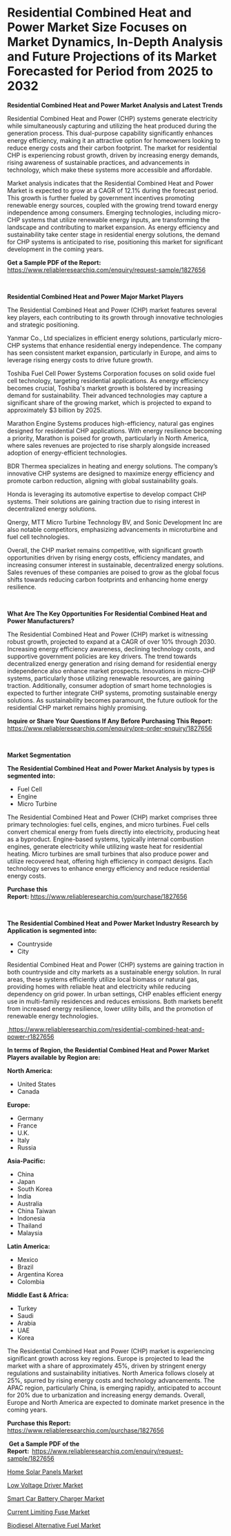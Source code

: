 <p><h1>Residential Combined Heat and Power Market Size Focuses on Market Dynamics, In-Depth Analysis and Future Projections of its Market Forecasted for Period from 2025 to 2032</h1></p><p><strong>Residential Combined Heat and Power Market Analysis and Latest Trends</strong></p>
<p><p>Residential Combined Heat and Power (CHP) systems generate electricity while simultaneously capturing and utilizing the heat produced during the generation process. This dual-purpose capability significantly enhances energy efficiency, making it an attractive option for homeowners looking to reduce energy costs and their carbon footprint. The market for residential CHP is experiencing robust growth, driven by increasing energy demands, rising awareness of sustainable practices, and advancements in technology, which make these systems more accessible and affordable.</p><p>Market analysis indicates that the Residential Combined Heat and Power Market is expected to grow at a CAGR of 12.1% during the forecast period. This growth is further fueled by government incentives promoting renewable energy sources, coupled with the growing trend toward energy independence among consumers. Emerging technologies, including micro-CHP systems that utilize renewable energy inputs, are transforming the landscape and contributing to market expansion. As energy efficiency and sustainability take center stage in residential energy solutions, the demand for CHP systems is anticipated to rise, positioning this market for significant development in the coming years.</p></p>
<p><strong>Get a Sample PDF of the Report:&nbsp;</strong> <a href="https://www.reliableresearchiq.com/enquiry/request-sample/1827656?utm_campaign=1870&utm_medium=2&utm_source=Github&utm_content=ia&utm_term=07042025&utm_id=residential-combined-heat-and-power">https://www.reliableresearchiq.com/enquiry/request-sample/1827656</a></p>
<p>&nbsp;</p>
<p><strong>Residential Combined Heat and Power Major Market Players</strong></p>
<p><p>The Residential Combined Heat and Power (CHP) market features several key players, each contributing to its growth through innovative technologies and strategic positioning. </p><p>Yanmar Co., Ltd specializes in efficient energy solutions, particularly micro-CHP systems that enhance residential energy independence. The company has seen consistent market expansion, particularly in Europe, and aims to leverage rising energy costs to drive future growth.</p><p>Toshiba Fuel Cell Power Systems Corporation focuses on solid oxide fuel cell technology, targeting residential applications. As energy efficiency becomes crucial, Toshiba's market growth is bolstered by increasing demand for sustainability. Their advanced technologies may capture a significant share of the growing market, which is projected to expand to approximately $3 billion by 2025.</p><p>Marathon Engine Systems produces high-efficiency, natural gas engines designed for residential CHP applications. With energy resilience becoming a priority, Marathon is poised for growth, particularly in North America, where sales revenues are projected to rise sharply alongside increased adoption of energy-efficient technologies.</p><p>BDR Thermea specializes in heating and energy solutions. The company’s innovative CHP systems are designed to maximize energy efficiency and promote carbon reduction, aligning with global sustainability goals. </p><p>Honda is leveraging its automotive expertise to develop compact CHP systems. Their solutions are gaining traction due to rising interest in decentralized energy solutions.</p><p>Qnergy, MTT Micro Turbine Technology BV, and Sonic Development Inc are also notable competitors, emphasizing advancements in microturbine and fuel cell technologies.</p><p>Overall, the CHP market remains competitive, with significant growth opportunities driven by rising energy costs, efficiency mandates, and increasing consumer interest in sustainable, decentralized energy solutions. Sales revenues of these companies are poised to grow as the global focus shifts towards reducing carbon footprints and enhancing home energy resilience.</p></p>
<p>&nbsp;</p>
<p><strong>What Are The Key Opportunities For Residential Combined Heat and Power Manufacturers?</strong></p>
<p><p>The Residential Combined Heat and Power (CHP) market is witnessing robust growth, projected to expand at a CAGR of over 10% through 2030. Increasing energy efficiency awareness, declining technology costs, and supportive government policies are key drivers. The trend towards decentralized energy generation and rising demand for residential energy independence also enhance market prospects. Innovations in micro-CHP systems, particularly those utilizing renewable resources, are gaining traction. Additionally, consumer adoption of smart home technologies is expected to further integrate CHP systems, promoting sustainable energy solutions. As sustainability becomes paramount, the future outlook for the residential CHP market remains highly promising.</p></p>
<p><strong>Inquire or Share Your Questions If Any Before Purchasing This Report:</strong> <a href="https://www.reliableresearchiq.com/enquiry/pre-order-enquiry/1827656?utm_campaign=1870&utm_medium=2&utm_source=Github&utm_content=ia&utm_term=07042025&utm_id=residential-combined-heat-and-power">https://www.reliableresearchiq.com/enquiry/pre-order-enquiry/1827656</a></p>
<p>&nbsp;</p>
<p><strong>Market Segmentation</strong></p>
<p><strong>The Residential Combined Heat and Power Market Analysis by types is segmented into:</strong></p>
<p><ul><li>Fuel Cell</li><li>Engine</li><li>Micro Turbine</li></ul></p>
<p><p>The Residential Combined Heat and Power (CHP) market comprises three primary technologies: fuel cells, engines, and micro turbines. Fuel cells convert chemical energy from fuels directly into electricity, producing heat as a byproduct. Engine-based systems, typically internal combustion engines, generate electricity while utilizing waste heat for residential heating. Micro turbines are small turbines that also produce power and utilize recovered heat, offering high efficiency in compact designs. Each technology serves to enhance energy efficiency and reduce residential energy costs.</p></p>
<p><strong>Purchase this Report:&nbsp;</strong><a href="https://www.reliableresearchiq.com/purchase/1827656?utm_campaign=1870&utm_medium=2&utm_source=Github&utm_content=ia&utm_term=07042025&utm_id=residential-combined-heat-and-power">https://www.reliableresearchiq.com/purchase/1827656</a></p>
<p>&nbsp;</p>
<p><strong>The Residential Combined Heat and Power Market Industry Research by Application is segmented into:</strong></p>
<p><ul><li>Countryside</li><li>City</li></ul></p>
<p><p>Residential Combined Heat and Power (CHP) systems are gaining traction in both countryside and city markets as a sustainable energy solution. In rural areas, these systems efficiently utilize local biomass or natural gas, providing homes with reliable heat and electricity while reducing dependency on grid power. In urban settings, CHP enables efficient energy use in multi-family residences and reduces emissions. Both markets benefit from increased energy resilience, lower utility bills, and the promotion of renewable energy technologies.</p></p>
<p><a href="https://www.reliableresearchiq.com/residential-combined-heat-and-power-r1827656?utm_campaign=1870&utm_medium=2&utm_source=Github&utm_content=ia&utm_term=07042025&utm_id=residential-combined-heat-and-power">&nbsp;https://www.reliableresearchiq.com/residential-combined-heat-and-power-r1827656</a></p>
<p><strong>In terms of Region, the Residential Combined Heat and Power Market Players available by Region are:</strong></p>
<p>
    <p> <strong> North America: </strong>
        <ul>
            <li>United States</li>
            <li>Canada</li>
        </ul>
        </p> 
    <p> <strong> Europe: </strong>
        <ul>
            <li>Germany</li>
            <li>France</li>
            <li>U.K.</li>
            <li>Italy</li>
            <li>Russia</li>
        </ul>
        </p> 
    <p> <strong> Asia-Pacific: </strong>
        <ul>
            <li>China</li>
            <li>Japan</li>
            <li>South Korea</li>
            <li>India</li>
            <li>Australia</li>
            <li>China Taiwan</li>
            <li>Indonesia</li>
            <li>Thailand</li>
            <li>Malaysia</li>
        </ul>
        </p> 
    <p> <strong> Latin America: </strong>
        <ul>
            <li>Mexico</li>
            <li>Brazil</li>
            <li>Argentina Korea</li>
            <li>Colombia</li>
        </ul>
        </p> 
    <p> <strong> Middle East & Africa: </strong>
        <ul>
            <li>Turkey</li>
            <li>Saudi</li>
            <li>Arabia</li>
            <li>UAE</li>
            <li>Korea</li>
        </ul>
    </p>
    </p>
<p><p>The Residential Combined Heat and Power (CHP) market is experiencing significant growth across key regions. Europe is projected to lead the market with a share of approximately 45%, driven by stringent energy regulations and sustainability initiatives. North America follows closely at 25%, spurred by rising energy costs and technology advancements. The APAC region, particularly China, is emerging rapidly, anticipated to account for 20% due to urbanization and increasing energy demands. Overall, Europe and North America are expected to dominate market presence in the coming years.</p></p>
<p><strong>Purchase this Report: </strong><a href="https://www.reliableresearchiq.com/purchase/1827656?utm_campaign=1870&utm_medium=2&utm_source=Github&utm_content=ia&utm_term=07042025&utm_id=residential-combined-heat-and-power">https://www.reliableresearchiq.com/purchase/1827656</a></p>
<p>&nbsp;<strong>Get a Sample PDF of the Report:&nbsp;&nbsp;</strong><a href="https://www.reliableresearchiq.com/enquiry/request-sample/1827656?utm_campaign=1870&utm_medium=2&utm_source=Github&utm_content=ia&utm_term=07042025&utm_id=residential-combined-heat-and-power">https://www.reliableresearchiq.com/enquiry/request-sample/1827656</a></p>
<p><strong></strong></p>
<p><p><a href="https://github.com/tornapruttuz/Market-Research-Report-List-1/blob/main/home-solar-panels-market.md?utm_campaign=1870&utm_medium=2&utm_source=Github&utm_content=ia&utm_term=07042025&utm_id=residential-combined-heat-and-power">Home Solar Panels Market</a></p><p><a href="https://github.com/saguegrody74/Market-Research-Report-List-1/blob/main/low-voltage-driver-market.md?utm_campaign=1870&utm_medium=2&utm_source=Github&utm_content=ia&utm_term=07042025&utm_id=residential-combined-heat-and-power">Low Voltage Driver Market</a></p><p><a href="https://github.com/denighoylen1/Market-Research-Report-List-1/blob/main/smart-car-battery-charger-market.md?utm_campaign=1870&utm_medium=2&utm_source=Github&utm_content=ia&utm_term=07042025&utm_id=residential-combined-heat-and-power">Smart Car Battery Charger Market</a></p><p><a href="https://github.com/yuukoleuda/Market-Research-Report-List-1/blob/main/current-limiting-fuse-market.md?utm_campaign=1870&utm_medium=2&utm_source=Github&utm_content=ia&utm_term=07042025&utm_id=residential-combined-heat-and-power">Current Limiting Fuse Market</a></p><p><a href="https://github.com/marteyfito9/Market-Research-Report-List-1/blob/main/biodiesel-alternative-fuel-market.md?utm_campaign=1870&utm_medium=2&utm_source=Github&utm_content=ia&utm_term=07042025&utm_id=residential-combined-heat-and-power">Biodiesel Alternative Fuel Market</a></p></p>